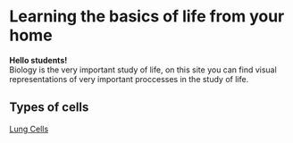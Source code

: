 <HTML>
   <HEAD>
   </HEAD>
   <BODY>
      <P>
         <h1>Learning the basics of life from your home</h1>
         <b> Hello students! </b><br>
         Biology is the very important study of life, on this site you can find visual representations of very important proccesses          in the study of life.
         <h2>Types of cells</h2>
         <a href="www.google.com/search?q=lung+cells&safe=active&rlz=1CACLSF_enUS808&source=lnms&tbm=isch&sa=X&ved=0ahUKEwjvpNvI2PPfAhWynuAKHfNVCEEQ_AUIDigB&biw=1366&bih=658">Lung Cells</a>
